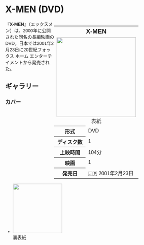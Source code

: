 # X-MEN (DVD)

<div lang="ja" style="font-family: Hiragino Kaku Gothic Pro, sans-serif;">
<table style="float: right; width: 350px;">
<tr>
<th colspan="2" style="font-size: 125%;">X-MEN</th>
</tr>
<tr>
<td colspan="2" style="text-align: center;"><img src="https://github.com/user-attachments/assets/4abaf4d3-0f47-4dba-95cd-6fac12cf920b" width="250px"><br>表紙</td>
</tr>
<tr>
<th>形式</th>
<td>DVD</td>
</tr>
<tr>
<th>ディスク数</th>
<td>1</td>
</tr>
<tr>
<th>上映時間</th>
<td>104分</td>
</tr>
<tr>
<th>映画</th>
<td>1</td>
</tr>
<tr>
<th>発売日</th>
<td>🇯🇵 2001年2月23日</td>
</tr>
</table>

『<b>X-MEN</b>』（エックスメン）は、2000年に公開された同名の長編映画のDVD。日本では2001年2月23日に20世紀フォックス ホーム エンターテイメントから発売された。

<h2>ギャラリー</h2>
<h3>カバー</h3>
<ul>
<li><img src="https://github.com/user-attachments/assets/931e5b14-7ef9-4505-9d2e-98abc310d3e9" width="155px"><br>裏表紙</li>
</ul>

</div>
